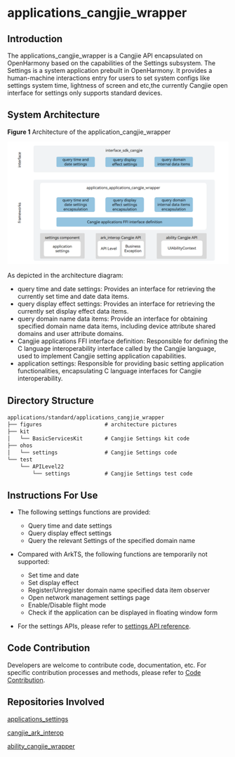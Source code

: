 # applications_cangjie_wrapper

## Introduction

The applications_cangjie_wrapper is a Cangjie API encapsulated on OpenHarmony based on the capabilities of the Settings subsystem. The Settings is a system application prebuilt in OpenHarmony. It provides a human-machine interactions entry for users to set system configs like settings system time, lightness of screen and etc,the currently Cangjie open interface for settings only supports standard devices.

## System Architecture

**Figure 1** Architecture of the application_cangjie_wrapper

!["Architecture of the application_cangjie_wrapper"](figures/application_cangjie_wrapper_architecture_en.png)

As depicted in the architecture diagram:

- query time and date settings: Provides an interface for retrieving the currently set time and date data items.
- query display effect settings: Provides an interface for retrieving the currently set display effect data items.
- query domain name data items: Provide an interface for obtaining specified domain name data items, including device attribute shared domains and user attribute domains.
- Cangjie applications FFI interface definition: Responsible for defining the C language interoperability interface called by the Cangjie language, used to implement Cangjie setting application capabilities.
- application settings: Responsible for providing basic setting application functionalities, encapsulating C language interfaces for Cangjie interoperability.

## Directory Structure

```
applications/standard/applications_cangjie_wrapper
├── figures                    # architecture pictures
├── kit
│   └── BasicServicesKit       # Cangjie Settings kit code 
├── ohos
│   └── settings               # Cangjie Settings code
└── test
    └── APILevel22
        └── settings           # Cangjie Settings test code
```

## Instructions For Use

- The following settings functions are provided:
  
  - Query time and date settings
  - Query display effect settings
  - Query the relevant Settings of the specified domain name
- Compared with ArkTS, the following functions are temporarily not supported:
  
  - Set time and date
  - Set display effect
  - Register/Unregister domain name specified data item observer
  - Open network management settings page
  - Enable/Disable flight mode
  - Check if the application can be displayed in floating window form
- For the settings APIs, please refer to [settings API reference](https://gitcode.com/openharmony-sig/arkcompiler_cangjie_ark_interop/blob/master/doc/API_Reference/source_en/apis/BasicServicesKit/cj-apis-settings.md).

## Code Contribution

Developers are welcome to contribute code, documentation, etc. For specific contribution processes and methods, please refer to [Code Contribution](https://gitcode.com/openharmony/docs/blob/master/en/contribute/code-contribution.md).

## Repositories Involved

[applications_settings](https://gitee.com/openharmony/applications_settings/blob/master/README.md)

[cangjie_ark_interop](https://gitcode.com/openharmony-sig/arkcompiler_cangjie_ark_interop/blob/master/README.md)

[ability_cangjie_wrapper](https://gitcode.com/openharmony-sig/ability_ability_cangjie_wrapper/blob/master/README.md)

